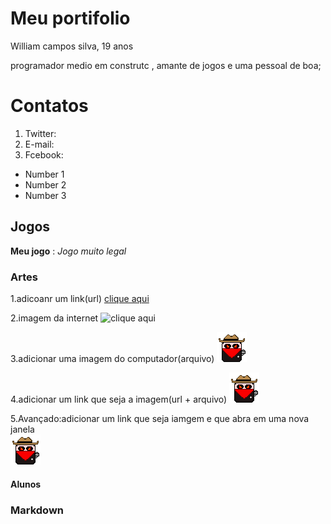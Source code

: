 # Meu portifolio

William campos silva, 19 anos 

programador medio em construtc , amante de jogos e uma pessoal de boa;


# Contatos 

1. Twitter:
2. E-mail:
3. Fcebook: 


- Number 1
- Number 2
- Number 3

## Jogos

**Meu jogo** : _Jogo muito legal_

### Artes 
1.adicoanr um link(url)
[clique aqui](https://www.piskelapp.com/user/5127149687144448/public)

2.imagem da internet
![clique aqui](https://pbs.twimg.com/profile_images/725013638411489280/4wx8EcIA.jpg)

3.adicionar uma imagem do computador(arquivo)
![imagem1](Personagem%20Principal%20.png)

4.adicionar um link que seja a imagem(url + arquivo)
[![imagem](Personagem%20Principal%20.png)](http://twitter.com)

5.Avançado:adicionar um link que seja iamgem e que abra em uma nova janela    
<a href="http://twitter.com" target="_blank">![imagem1](Personagem%20Principal%20.png)</a>

#### Alunos


### Markdown
